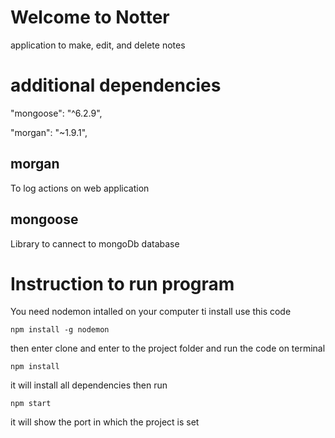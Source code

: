 # Welcome to Notter

application to make, edit, and delete notes


# additional dependencies



"mongoose": "^6.2.9",

"morgan": "~1.9.1",

## morgan

To log actions on web application

## mongoose

Library to cannect to mongoDb database

# Instruction to run program

You need nodemon intalled on your computer
ti install use this code

    npm install -g nodemon
  then enter clone and enter to the project folder and run the code on terminal
  

    npm install
it will install all dependencies
then run 

    npm start
it will show the port in which the project is set